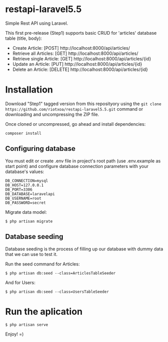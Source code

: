 # restapi-laravel5.5
Simple Rest API using Laravel.

This first pre-release (Step1) supports basic CRUD for 'articles' database table (title, body):

- Create Article: [POST] http://localhost:8000/api/articles/
- Retrieve all Articles: [GET] http://localhost:8000/api/articles/
- Retrieve single Article: [GET] http://localhost:8000/api/articles/{id}
- Update an Article: [PUT] http://localhost:8000/api/articles/{id}
- Delete an Article: [DELETE] http://localhost:8000/api/articles/{id}

# Installation
Download "Step1" tagged version from this reposityory using the `git clone https://github.com/riotxoa/restapi-laravel5.5.git` command or downloading and uncompressing the ZIP file.

Once cloned or uncompressed, go ahead and install dependencies:

```
composer install
```

## Configuring database
You must edit or create .env file in project's root path (use .env.example as start point) and configure database connection parameters with your database's values:
```
DB_CONNECTION=mysql
DB_HOST=127.0.0.1
DB_PORT=3306
DB_DATABASE=laravelapi
DB_USERNAME=root
DB_PASSWORD=secret
```

Migrate data model:

```
$ php artisan migrate
```

## Database seeding
Database seeding is the process of filling up our database with dummy data that we can use to test it.

Run the seed command for Articles:
```
$ php artisan db:seed --class=ArticlesTableSeeder
```

And for Users:
```
$ php artisan db:seed --class=UsersTableSeeder
```

# Run the aplication
```
$ php artisan serve
```

Enjoy! =)
